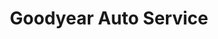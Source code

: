 ---
title: "Goodyear Auto Service"
url: /vero-beach/goodyear-auto-service-58th-avenue/
shop: Autowerkstatt
---